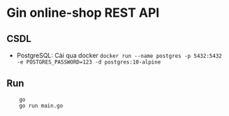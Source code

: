 # Gin online-shop REST API

## CSDL

- PostgreSQL: Cài qua docker `docker run --name postgres -p 5432:5432 -e POSTGRES_PASSWORD=123 -d postgres:10-alpine`

## Run

```
    go
    go run main.go

```

